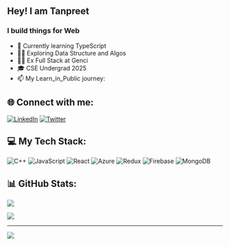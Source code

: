 ##  Hey! I am Tanpreet
<h3>I build things for Web</h3>

- 🌱 Currently learning TypeScript
- 🧑‍💼 Exploring Data Structure and Algos
- 🧑‍💻 Ex Full Stack at Genci 
- 🎓 CSE Undergrad 2025
- 📫 My Learn_in_Public journey:  


## 🌐 Connect with me:
[![LinkedIn](https://img.shields.io/badge/LinkedIn-%230077B5.svg?logo=linkedin&logoColor=white)](https://linkedin.com/in/tanpreet-singh-jolly-b564a8232)
[![Twitter](https://img.shields.io/badge/Twitter-%231DA1F2.svg?logo=Twitter&logoColor=white)](https://twitter.com/JollyTanpreet) 

## 💻 My Tech Stack:
![C++](https://img.shields.io/badge/c++-%2300599C.svg?style=for-the-badge&logo=c%2B%2B&logoColor=white) ![JavaScript](https://img.shields.io/badge/javascript-%23323330.svg?style=for-the-badge&logo=javascript&logoColor=%23F7DF1E) ![React](https://img.shields.io/badge/react-%2320232a.svg?style=for-the-badge&logo=react&logoColor=%2361DAFB) ![Azure](https://img.shields.io/badge/azure-%230072C6.svg?style=for-the-badge&logo=microsoftazure&logoColor=white) ![Redux](https://img.shields.io/badge/redux-%23593d88.svg?style=for-the-badge&logo=redux&logoColor=white) ![Firebase](https://img.shields.io/badge/Firebase-039BE5?style=for-the-badge&logo=Firebase&logoColor=white) ![MongoDB](https://img.shields.io/badge/MongoDB-%234ea94b.svg?style=for-the-badge&logo=mongodb&logoColor=white)


## 📊 GitHub Stats:

![](https://github-readme-stats.vercel.app/api?username=tanpreetjolly&theme=dark&hide_border=false&include_all_commits=false&count_private=true)<br/>

![](https://github-readme-streak-stats.herokuapp.com/?user=tanpreetjolly&theme=dark&hide_border=false)<br/>



---
[![](https://visitcount.itsvg.in/api?id=tanpreetjolly&icon=1&color=6)](https://visitcount.itsvg.in)


